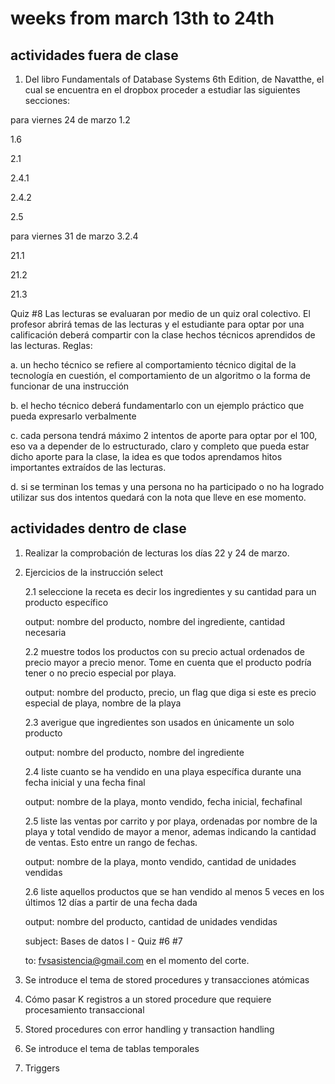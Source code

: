 # weeks from march 13th to 24th

## actividades fuera de clase

1. Del libro Fundamentals of Database Systems 6th Edition, de Navatthe, el cual se encuentra en el dropbox proceder a estudiar las siguientes secciones:

para viernes 24 de marzo
1.2 

1.6 

2.1 

2.4.1 

2.4.2 

2.5 


para viernes 31 de marzo
3.2.4 

21.1 

21.2 

21.3 


Quiz #8
Las lecturas se evaluaran por medio de un quiz oral colectivo. El profesor abrirá temas de las lecturas y el estudiante para optar por una calificación deberá compartir con la clase hechos técnicos aprendidos de las lecturas. Reglas:

a. un hecho técnico se refiere al comportamiento técnico digital de la tecnología en cuestión, el comportamiento de un algoritmo o la forma de funcionar de una instrucción

b. el hecho técnico deberá fundamentarlo con un ejemplo práctico que pueda expresarlo verbalmente 

c. cada persona tendrá máximo 2 intentos de aporte para optar por el 100, eso va a depender de lo estructurado, claro y completo que pueda estar dicho aporte para la clase, la idea es que todos aprendamos hitos importantes extraídos de las lecturas. 

d. si se terminan los temas y una persona no ha participado o no ha logrado utilizar sus dos intentos quedará con la nota que lleve en ese momento. 


## actividades dentro de clase

1. Realizar la comprobación de lecturas los días 22 y 24 de marzo. 

2. Ejercicios de la instrucción select

    2.1 seleccione la receta es decir los ingredientes y su cantidad para un producto específico

    output: nombre del producto, nombre del ingrediente, cantidad necesaria

    2.2 muestre todos los productos con su precio actual ordenados de precio mayor a precio menor. Tome en cuenta que el producto podría tener o no precio especial por playa. 

    output:  nombre del producto, precio, un flag que diga si este es precio especial de playa, nombre de la playa 

    2.3 averigue que ingredientes son usados en únicamente un solo producto

    output:  nombre del producto, nombre del ingrediente 

    2.4 liste cuanto se ha vendido en una playa específica durante una fecha inicial y una fecha final

    output:  nombre de la playa, monto vendido, fecha inicial, fechafinal

    2.5 liste las ventas por carrito y por playa, ordenadas por nombre de la playa y total vendido de mayor a menor, ademas indicando la cantidad de ventas. Esto entre un rango de fechas.

    output: nombre de la playa, monto vendido, cantidad de unidades vendidas

    2.6 liste aquellos productos que se han vendido al menos 5 veces en los últimos 12 días a partir de una fecha dada

    output: nombre del producto, cantidad de unidades vendidas

    subject: Bases de datos I - Quiz #6 #7 

    to: fvsasistencia@gmail.com en el momento del corte. 

2. Se introduce el tema de stored procedures y transacciones atómicas

3. Cómo pasar K registros a un stored procedure que requiere procesamiento transaccional

4. Stored procedures con error handling y transaction handling 

5. Se introduce el tema de tablas temporales 

6. Triggers 
